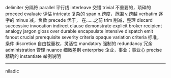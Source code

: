 delimiter  分隔符
parallel  平行线
interleave 交错
trivial 不重要的，琐碎的
proceed 
evaluate 评估
intricate 复杂的
span n.跨度，范围 v.跨越 
verbatim 逐字的
minus 减，负数
precede 优于， 在……之前
trim 削减，整理
discard
successive
invocation
indirect
clause
demonstrate
explicit
broker
recipient
analogy
jargon
gloss over
durable
encapsulate
intensive
dispatch
emit
fanout
crucial
prerequisite
severity
criteria
opaque
variation
criteria  标准，条件
discretion 自由裁量权，灵活性
mandatory 强制的
redundancy   冗余
administration 管理
nuance 细微差别
enterprise 企业，事业；事业心
precise 精确的
instantiate 举例说明

-------------
niladic
